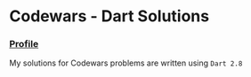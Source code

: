 # Codewars - Dart Solutions

### [Profile](https://www.codewars.com/users/Alyssa-Ng)
My solutions for Codewars problems are written using `Dart 2.8`
